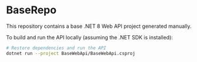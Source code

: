 # BaseRepo

This repository contains a base .NET 8 Web API project generated manually.

To build and run the API locally (assuming the .NET SDK is installed):

```bash
# Restore dependencies and run the API
dotnet run --project BaseWebApi/BaseWebApi.csproj
```




